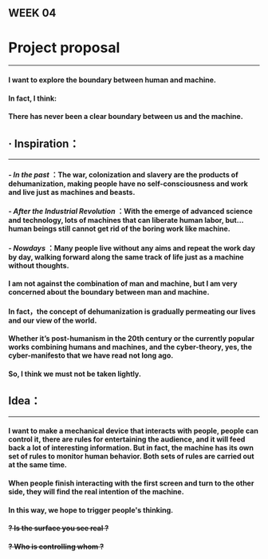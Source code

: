 ## WEEK 04

# Project proposal
-------

#### I want to explore the boundary between human and machine.
#### In fact, I think:
#### There has never been a clear boundary between us and the machine.

## · Inspiration：
----------

#### *- In the past* ：The war, colonization and slavery are the products of dehumanization, making people have no self-consciousness and work and live just as machines and beasts.

#### *- After the Industrial Revolution* ：With the emerge of advanced science and technology, lots of machines that can liberate human labor, but… human beings still cannot get rid of the boring work like machine.

#### *- Nowdays* ：Many people live without any aims and repeat the work day by day, walking forward along the same track of life just as a machine without thoughts.

#### I am not against the combination of man and machine, but I am very concerned about the boundary between man and machine.
#### In fact，the concept of dehumanization is gradually permeating our lives and our view of the world.

#### Whether it’s post-humanism in the 20th century or the currently popular works combining humans and machines, and the cyber-theory, yes, the cyber-manifesto that we have read not long ago.
#### So, I think we must not be taken lightly.


## Idea：
-----------

#### I want to make a mechanical device that interacts with people, people can control it, there are rules for entertaining the audience, and it will feed back a lot of interesting information. But in fact, the machine has its own set of rules to monitor human behavior. Both sets of rules are carried out at the same time.

#### When people finish interacting with the first screen and turn to the other side, they will find the real intention of the machine.
#### In this way, we hope to trigger people's thinking. 
#### ~~? Is the surface you see real ?~~
#### ~~? Who is controlling whom ?~~






